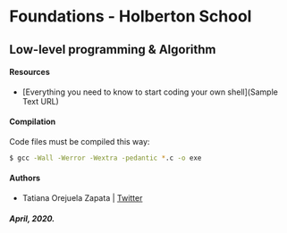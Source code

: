 # Foundations - Holberton School 
## Low-level programming & Algorithm

#### Resources
* [Everything you need to know to start coding your own shell](Sample Text URL)

#### Compilation
Code files must be compiled this way:
```bash
$ gcc -Wall -Werror -Wextra -pedantic *.c -o exe
```
#### Authors
* Tatiana Orejuela Zapata | [Twitter](https://twitter.com/TatsInTech)

#####  April, 2020.
